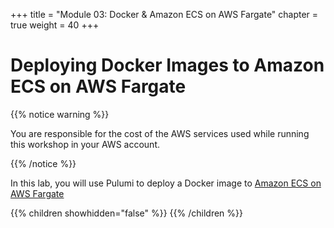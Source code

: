 +++
title = "Module 03: Docker & Amazon ECS on AWS Fargate"
chapter = true
weight = 40
+++

# Deploying Docker Images to Amazon ECS on AWS Fargate

{{% notice warning %}}<p> You are responsible for the cost of the AWS services used while running this workshop in your AWS account.</p> {{% /notice %}}

In this lab, you will use Pulumi to deploy a Docker image to [Amazon ECS on AWS Fargate](https://docs.aws.amazon.com/AmazonECS/latest/developerguide/AWS_Fargate.html)

{{% children showhidden="false" %}} {{% /children %}}
